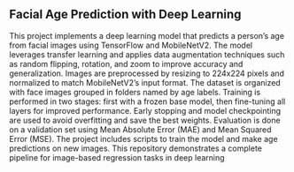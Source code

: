 ## Facial Age Prediction with Deep Learning
This project implements a deep learning model that predicts a person’s age from facial images using TensorFlow and MobileNetV2. 
The model leverages transfer learning and applies data augmentation techniques such as random flipping, rotation, and zoom to improve accuracy and generalization. 
Images are preprocessed by resizing to 224x224 pixels and normalized to match MobileNetV2’s input format. The dataset is organized with face images grouped in folders named by age labels.
Training is performed in two stages: first with a frozen base model, then fine-tuning all layers for improved performance. 
Early stopping and model checkpointing are used to avoid overfitting and save the best weights. 
Evaluation is done on a validation set using Mean Absolute Error (MAE) and Mean Squared Error (MSE). 
The project includes scripts to train the model and make age predictions on new images. 
This repository demonstrates a complete pipeline for image-based regression tasks in deep learning
